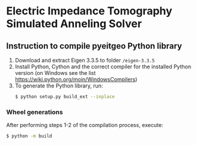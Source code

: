 # Electric Impedance Tomography Simulated Anneling Solver

## Instruction to compile pyeitgeo Python library

1. Download and extract Eigen 3.3.5 to folder `/eigen-3.3.5`
2. Install Python, Cython and the correct compiler for the installed Python version (on Windows see the list <https://wiki.python.org/moin/WindowsCompilers>)
3. To generate the Python library, run:
   ```bash
   $ python setup.py build_ext --inplace
   ```

### Wheel generations

After performing steps 1-2 of the compilation process, execute:

```bash
$ python -m build
```
